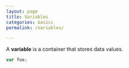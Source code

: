 ```yaml
---
layout: page
title: Variables
categories: basics
permalink: /variables/

---
```


A **variable** is a container that stores data values.

```js
var foo;
```